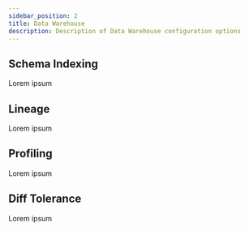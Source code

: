 ```yaml
---
sidebar_position: 2
title: Data Warehouse
description: Description of Data Warehouse configuration options
---
```


## Schema Indexing

Lorem ipsum

## Lineage

Lorem ipsum

## Profiling

Lorem ipsum

## Diff Tolerance

Lorem ipsum